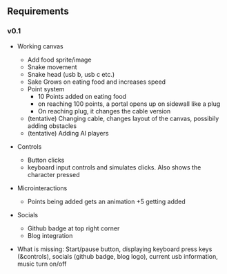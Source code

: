 ## Requirements

### v0.1

- Working canvas

  - Add food sprite/image
  - Snake movement
  - Snake head (usb b, usb c etc.)
  - Sake Grows on eating food and increases speed
  - Point system
    - 10 Points added on eating food
    - on reaching 100 points, a portal opens up on sidewall like a plug
    - On reaching plug, it changes the cable version
  - (tentative) Changing cable, changes layout of the canvas, possibily adding obstacles
  - (tentative) Adding AI players

- Controls

  - Button clicks
  - keyboard input controls and simulates clicks. Also shows the character pressed

- Microinteractions

  - Points being added gets an animation +5 getting added

- Socials

  - Github badge at top right corner
  - Blog integration

- What is missing: Start/pause button, displaying keyboard press keys (&controls), socials (github badge, blog logo), current usb information, music turn on/off
